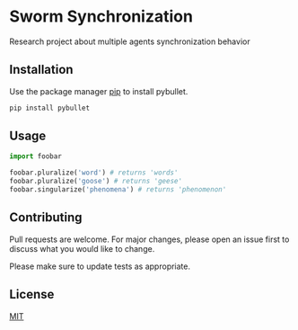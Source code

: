 # Sworm Synchronization

Research project about multiple agents synchronization behavior

## Installation

Use the package manager [pip](https://pip.pypa.io/en/stable/) to install pybullet.

```bash
pip install pybullet
```

## Usage

```python
import foobar

foobar.pluralize('word') # returns 'words'
foobar.pluralize('goose') # returns 'geese'
foobar.singularize('phenomena') # returns 'phenomenon'
```

## Contributing
Pull requests are welcome. For major changes, please open an issue first to discuss what you would like to change.

Please make sure to update tests as appropriate.

## License
[MIT](https://choosealicense.com/licenses/mit/)
